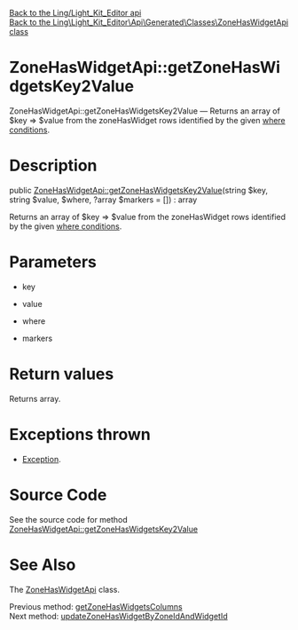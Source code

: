 [Back to the Ling/Light_Kit_Editor api](https://github.com/lingtalfi/Light_Kit_Editor/blob/master/doc/api/Ling/Light_Kit_Editor.md)<br>
[Back to the Ling\Light_Kit_Editor\Api\Generated\Classes\ZoneHasWidgetApi class](https://github.com/lingtalfi/Light_Kit_Editor/blob/master/doc/api/Ling/Light_Kit_Editor/Api/Generated/Classes/ZoneHasWidgetApi.md)


ZoneHasWidgetApi::getZoneHasWidgetsKey2Value
================



ZoneHasWidgetApi::getZoneHasWidgetsKey2Value — Returns an array of $key => $value from the zoneHasWidget rows identified by the given [where conditions](https://github.com/lingtalfi/SimplePdoWrapper#the-where-conditions).




Description
================


public [ZoneHasWidgetApi::getZoneHasWidgetsKey2Value](https://github.com/lingtalfi/Light_Kit_Editor/blob/master/doc/api/Ling/Light_Kit_Editor/Api/Generated/Classes/ZoneHasWidgetApi/getZoneHasWidgetsKey2Value.md)(string $key, string $value, $where, ?array $markers = []) : array




Returns an array of $key => $value from the zoneHasWidget rows identified by the given [where conditions](https://github.com/lingtalfi/SimplePdoWrapper#the-where-conditions).




Parameters
================


- key

    

- value

    

- where

    

- markers

    


Return values
================

Returns array.


Exceptions thrown
================

- [Exception](http://php.net/manual/en/class.exception.php).&nbsp;







Source Code
===========
See the source code for method [ZoneHasWidgetApi::getZoneHasWidgetsKey2Value](https://github.com/lingtalfi/Light_Kit_Editor/blob/master/Api/Generated/Classes/ZoneHasWidgetApi.php#L232-L237)


See Also
================

The [ZoneHasWidgetApi](https://github.com/lingtalfi/Light_Kit_Editor/blob/master/doc/api/Ling/Light_Kit_Editor/Api/Generated/Classes/ZoneHasWidgetApi.md) class.

Previous method: [getZoneHasWidgetsColumns](https://github.com/lingtalfi/Light_Kit_Editor/blob/master/doc/api/Ling/Light_Kit_Editor/Api/Generated/Classes/ZoneHasWidgetApi/getZoneHasWidgetsColumns.md)<br>Next method: [updateZoneHasWidgetByZoneIdAndWidgetId](https://github.com/lingtalfi/Light_Kit_Editor/blob/master/doc/api/Ling/Light_Kit_Editor/Api/Generated/Classes/ZoneHasWidgetApi/updateZoneHasWidgetByZoneIdAndWidgetId.md)<br>

